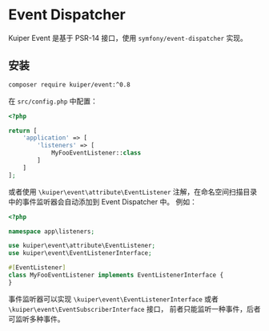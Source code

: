 # Event Dispatcher

Kuiper Event 是基于 PSR-14 接口，使用 `symfony/event-dispatcher` 实现。

## 安装

```bash
composer require kuiper/event:^0.8
```

在 `src/config.php` 中配置：

```php
<?php

return [
    'application' => [
        'listeners' => [
            MyFooEventListener::class
        ]
    ]
];
```

或者使用 `\kuiper\event\attribute\EventListener` 注解，在命名空间扫描目录中的事件监听器会自动添加到 Event Dispatcher 中。
例如：

```php
<?php

namespace app\listeners;

use kuiper\event\attribute\EventListener;
use kuiper\event\EventListenerInterface;

#[EventListener]
class MyFooEventListener implements EventListenerInterface {
}
```

事件监听器可以实现 `\kuiper\event\EventListenerInterface` 或者 `\kuiper\event\EventSubscriberInterface` 接口，
前者只能监听一种事件，后者可监听多种事件。
